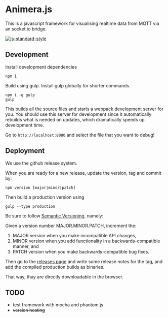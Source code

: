 # Animera.js
This is a javascript framework for visualising realtime data from MQTT via an socket.io bridge.

[![js-standard-style](https://cdn.rawgit.com/feross/standard/master/badge.svg)](https://github.com/feross/standard)

## Development

Install development dependencies

```
npm i
```

Build using gulp. Install gulp globally for shorter commands.

```
npm i -g gulp
gulp
```

This builds all the source files and starts a webpack development server for you. You should use this server for development since it automatically rebuilds what is needed on updates, which dramatically speeds up development time.

Go to `http://localhost:8080` and select the file that you want to debug!

## Deployment

We use the github release system.

When you are ready for a new release, update the version, tag and commit by:

```
npm version [major|minor|patch]
```

Then build a production version using

```
gulp --type production
```

Be sure to follow [Semantic Versioning](http://semver.org/), namely:

Given a version number MAJOR.MINOR.PATCH, increment the:

1. MAJOR version when you make incompatible API changes,
1. MINOR version when you add functionality in a backwards-compatible manner, and
1. PATCH version when you make backwards-compatible bug fixes.

Then go to the [releases page](https://github.com/op-en/animera.js/releases) and write some release notes for the tag, and add the compiled production builds as binaries.

That way, thay are directly downloadable in the browser.

## TODO

- test framework with mocha and phantom.js
- ~~version hosting~~
